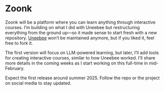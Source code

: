 # Zoonk

Zoonk will be a platform where you can learn anything through interactive courses. I’m building on what I did with Uneebee but restructuring everything from the ground up—so it made sense to start fresh with a new repository. [Uneebee](https://github.com/zoonk/uneebee) won’t be maintained anymore, but if you liked it, feel free to fork it.

The first version will focus on LLM-powered learning, but later, I’ll add tools for creating interactive courses, similar to how Uneebee worked. I’ll share more details in the coming weeks as I start working on this full-time in mid-February.

Expect the first release around summer 2025. Follow the repo or the project on social media to stay updated.
